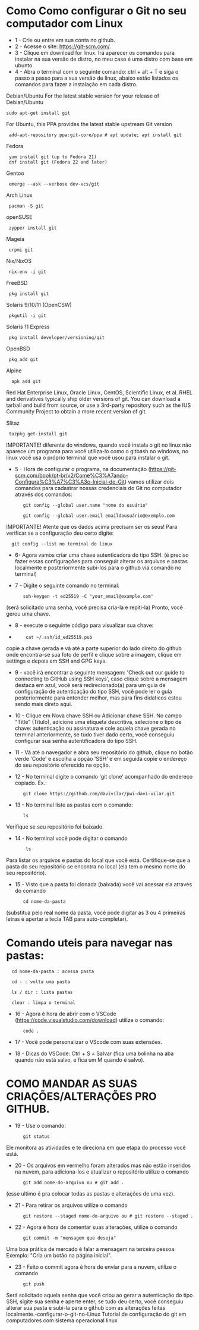 # Como Como configurar o Git no seu computador com Linux 

- 1 - Crie ou entre em sua conta no github. 
- 2 - Acesse o site: https://git-scm.com/.
- 3 - Clique em download for linux. Irá aparecer os comandos para instalar na sua versão de distro, no meu caso é uma distro com base em ubunto.
- 4 - Abra o terminal com o seguinte comando: ctrl + alt + T e siga o passo a passo para a sua versão de linux, abaixo estão listados os comandos para fazer a instalação em cada distro.

Debian/Ubuntu
For the latest stable version for your release of Debian/Ubuntu

    sudo apt-get install git
    
For Ubuntu, this PPA provides the latest stable upstream Git version

     add-apt-repository ppa:git-core/ppa # apt update; apt install git

Fedora

     yum install git (up to Fedora 21)
     dnf install git (Fedora 22 and later)

Gentoo

     emerge --ask --verbose dev-vcs/git

Arch Linux

     pacman -S git

openSUSE

     zypper install git

Mageia

     urpmi git

Nix/NixOS

     nix-env -i git

FreeBSD

     pkg install git

Solaris 9/10/11 (OpenCSW)

     pkgutil -i git

Solaris 11 Express

     pkg install developer/versioning/git

OpenBSD

     pkg_add git

Alpine

      apk add git

Red Hat Enterprise Linux, Oracle Linux, CentOS, Scientific Linux, et al.
RHEL and derivatives typically ship older versions of git. You can download a tarball and build from source, or use a 3rd-party repository such as the IUS Community Project to obtain a more recent version of git.

Slitaz

     tazpkg get-install git


IMPORTANTE!
diferente do windows, quando você instala o git no linux não aparece um programa para você utiliza-lo como o gitbash no windows, no linux você usa o próprio terminal que você usou para instalar o git.


- 5 - Hora de configurar o programa, na documentação (https://git-scm.com/book/pt-br/v2/Come%C3%A7ando-Configura%C3%A7%C3%A3o-Inicial-do-Git) vamos utilizar dois comandos para cadastrar nossas credenciais do Git no computador através dos comandos:

         git config --global user.name "nome do usuário"

         git config --global user.email emaildousuário@exemplo.com

IMPORTANTE! Atente que os dados acima precisam ser os seus!
Para verificar se a configuração deu certo digite:

      git config --list no terminal do linux

- 6- Agora vamos criar uma chave autenticadora do tipo SSH. (é preciso fazer essas configurações para conseguir alterar os arquivos e pastas localmente e posteriormente subi-los para o github via comando no terminal) 

- 7 - Digite o seguinte comando no terminal: 

         ssh-keygen -t ed25519 -C "your_email@example.com" 

(será solicitado uma senha, você precisa cria-la e repiti-la) Pronto, você gerou uma chave. 

- 8 - execute o seguinte código para visualizar sua chave:
- 
          cat ~/.ssh/id_ed25519.pub
  
copie a chave gerada e vá até a parte superior do lado direito do github onde encontra-se sua foto de perfil e clique sobre a imagem, clique em settings e depois em SSH and GPG keys.

- 9 - você irá encontrar a seguinte mensagem: 'Check out our guide to connecting to GitHub using SSH keys', caso clique sobre a mensagem destaca em azul, você será redirecionado(a) para um guia de configuração de autenticação do tipo SSH, você pode ler o guia posteriormente para entender melhor, mas para fins didaticos estou sendo mais direto aqui.

- 10 - Clique em Nova chave SSH ou Adicionar chave SSH. No campo "Title" (Título), adicione uma etiqueta descritiva, selecione o tipo de chave: autenticação ou assinatura e cole aquela chave gerada no terminal anteriormente, se tudo tiver dado certo, você conseguiu configurar sua senha autentificadora do tipo SSH. 

- 11 - Vá até o navegador e abra seu repositório do github, clique no botão verde 'Code' e escolha a opção 'SSH' e em seguida copie o endereço do seu repositório oferecido na opção.

- 12 - No terminal digite o comando 'git clone' acompanhado do endereço copiado. Ex.:

         git clone https://github.com/davivilar/pwi-davi-vilar.git

- 13 - No terminal liste as pastas com o comando: 

         ls 

Verifique se seu repositório foi baixado.

- 14 - No terminal você pode digitar o comando 

          ls

Para listar os arquivos e pastas do local que você está. Certifique-se que a pasta do seu repositório se encontra no local (ela tem o mesmo nome do seu repositório).

- 15 - Visto que a pasta foi clonada (baixada) você vai acessar ela através do comando 

         cd nome-da-pasta

(substitua pelo real nome da pasta, você pode digitar as 3 ou 4 primeiras letras e apertar a tecla TAB para auto-completar).

  # Comando uteis para navegar nas pastas:

      cd nome-da-pasta : acessa pasta

      cd - : volta uma pasta

      ls / dir : lista pastas

      clear : limpa o terminal

- 16 - Agora é hora de abrir com o VSCode (https://code.visualstudio.com/download) utilize o comando:

         code .

- 17 - Você pode personalizar o VScode com suas extensões.

- 18 - Dicas do VSCode: Ctrl + S = Salvar (fica uma bolinha na aba quando não está salvo, e fica um M quando é salvo).

# COMO MANDAR AS SUAS CRIAÇÕES/ALTERAÇÕES PRO GITHUB.

- 19 - Use o comando:

         git status

Ele monitora as atividades e te direciona em que etapa do processo você está.

- 20 - Os arquivos em vermelho foram alterados mas não estão inseridos na nuvem, para adiciona-los e atualizar o repositório utilize o comando

         git add nome-do-arquivo ou # git add .

(esse ultimo é pra colocar todas as pastas e alterações de uma vez).

- 21 - Para retirar os arquivos utilize o comando

         git restore --staged nome-do-arquivo ou # git restore --staged .

- 22 - Agora é hora de comentar suas alterações, utilize o comando

         git commit -m "mensagem que deseja"

Uma boa prática de mercado é falar a mensagem na terceira pessoa. Exemplo: "Cria um botão na página inicial".

- 23 - Feito o commit agora é hora de enviar para a nuvem, utilize o comando

         git push

Será solicitado aquela senha que você criou ao gerar a autenticação do tipo SSH, sigite sua senha e aperte enter, se tudo deu certo, você conseguiu alterar sua pasta e subi-la para o github com as alterações feitas localmente.-configurar-o-git-no-Linux
Tutorial de configuração do git em computadores com sistema operacional linux 
